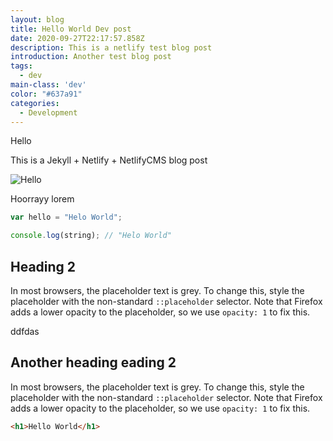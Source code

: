 ```yaml
---
layout: blog
title: Hello World Dev post
date: 2020-09-27T22:17:57.858Z
description: This is a netlify test blog post
introduction: Another test blog post
tags:
  - dev
main-class: 'dev'
color: "#637a91"
categories:
  - Development
---
```

Hello

This is a Jekyll + Netlify + NetlifyCMS blog post

![Hello](/assets/img/blog-image.png)

Hoorrayy lorem  

```javascript
var hello = "Helo World";

console.log(string); // "Helo World"
```
## Heading 2

In most browsers, the placeholder text is grey. To change this, style the placeholder with the non-standard `::placeholder` selector. Note that Firefox adds a lower opacity to the placeholder, so we use `opacity: 1` to fix this.

ddfdas

## Another heading eading 2

In most browsers, the placeholder text is grey. To change this, style the placeholder with the non-standard `::placeholder` selector. Note that Firefox adds a lower opacity to the placeholder, so we use `opacity: 1` to fix this.

```html
<h1>Hello World</h1>
```